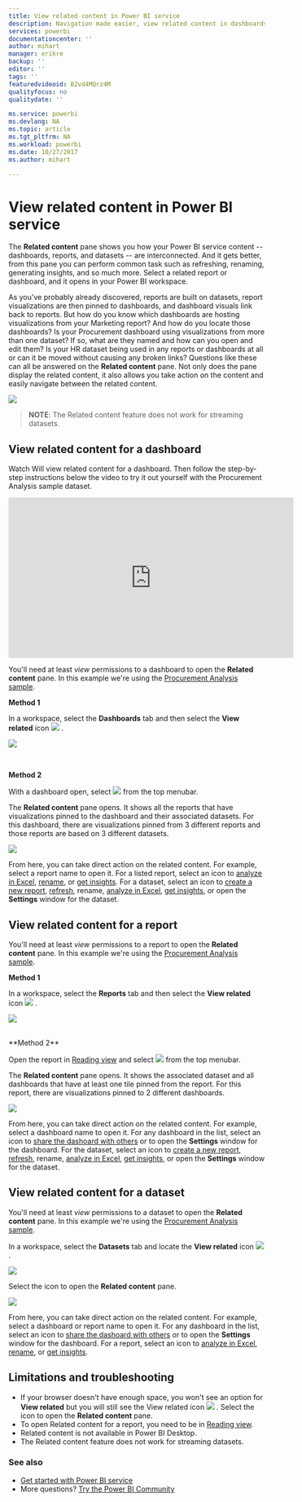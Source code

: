```yaml
---
title: View related content in Power BI service
description: Navigation made easier, view related content in dashboards, reports, and datasets
services: powerbi
documentationcenter: ''
author: mihart
manager: erikre
backup: ''
editor: ''
tags: ''
featuredvideoid: B2vd4MQrz4M
qualityfocus: no
qualitydate: ''

ms.service: powerbi
ms.devlang: NA
ms.topic: article
ms.tgt_pltfrm: NA
ms.workload: powerbi
ms.date: 10/27/2017
ms.author: mihart

---
```

# View related content in Power BI service
The **Related content** pane shows you how your Power BI service content -- dashboards, reports, and datasets -- are interconnected.  And it gets better, from this pane you can perform common task such as refreshing, renaming, generating insights, and so much more. Select a related report or dashboard, and it opens in your Power BI workspace.   

As you've probably already discovered, reports are built on datasets, report visualizations are then pinned to dashboards, and dashboard visuals link back to reports. But how do you know which dashboards are hosting visualizations from your Marketing report? And how do you locate those  dashboards? Is your Procurement dashboard using visualizations from more than one dataset? If so, what are they named and how can you open and edit them? Is your HR dataset being used in any reports or dashboards at all or can it be moved without causing any broken links? Questions like these can all be answered on the **Related content** pane.  Not only does the pane display the related content, it also allows you take action on the content and easily navigate between the related content.

![](media/powerbi-service-related-content/power-bi-view-related-dashboard-new.png)

> **NOTE**: The Related content feature does not work for streaming datasets.
> 
> 

## View related content for a dashboard
Watch Will view related content for a dashboard. Then follow the step-by-step instructions below the video to try it out yourself with the Procurement Analysis sample dataset.

<iframe width="560" height="315" src="https://www.youtube.com/embed/B2vd4MQrz4M#t=3m05s" frameborder="0" allowfullscreen></iframe>


You'll need at least *view* permissions to a dashboard to open the **Related content** pane. In this example we're using the [Procurement Analysis sample](powerbi-sample-procurement-analysis-take-a-tour.md).

**Method 1**

In a workspace, select the **Dashboards** tab and then select the **View related** icon ![](media/powerbi-service-related-content/power-bi-view-related-icon-new.png)  .

![](media/powerbi-service-related-content/power-bi-view-related-dash-newer.png)

<br>

**Method 2**

With a dashboard open, select   ![](media/powerbi-service-related-content/power-bi-view-related-new.png) from the top menubar.

The **Related content** pane opens. It shows all the reports that have visualizations pinned to the dashboard and their associated datasets. For this dashboard, there are visualizations pinned from 3 different reports and those reports are based on 3 different datasets.

![](media/powerbi-service-related-content/power-bi-view-related-dashboard-new.png)

From here, you can take direct action on the related content.  For example, select a report name to open it.  For a listed report, select an icon to [analyze in Excel](service-analyze-in-excel.md), [rename](powerbi-service-rename.md), or [get insights](powerbi-service-auto-insights.md). For a dataset, select an icon to [create a new report](powerbi-service-create-a-new-report.md), [refresh](refresh-data.md), rename, [analyze in Excel](service-analyze-in-excel.md), [get insights](powerbi-service-auto-insights.md), or open the **Settings** window for the dataset.  

## View related content for a report
You'll need at least *view* permissions to a report to open the **Related content** pane. In this example we're using the [Procurement Analysis sample](powerbi-sample-procurement-analysis-take-a-tour.md).

**Method 1**

In a workspace, select the **Reports** tab and then select the **View related** icon ![](media/powerbi-service-related-content/power-bi-view-related-icon-new.png)  .

![](media/powerbi-service-related-content/power-bi-view-related-report-newer.png)

<br>
**Method 2**

Open the report in [Reading view](powerbi-service-interact-with-a-report-in-reading-view.md) and  select   ![](media/powerbi-service-related-content/power-bi-view-related-new.png) from the top menubar.

The **Related content** pane opens. It shows the associated dataset and all dashboards that have at least one tile pinned from the report. For this report, there are visualizations pinned to 2 different dashboards.

![](media/powerbi-service-related-content/power-bi-view-related-report.png)

From here, you can take direct action on the related content.  For example, select a dashboard name to open it.  For any dashboard in the list, select an icon to [share the dashoard with others](service-share-dashboards.md) or to open the **Settings** window for the dashboard. For the dataset, select an icon to [create a new report](powerbi-service-create-a-new-report.md), [refresh](refresh-data.md), rename, [analyze in Excel](service-analyze-in-excel.md), [get insights](powerbi-service-auto-insights.md), or open the **Settings** window for the dataset.  

## View related content for a dataset
You'll need at least *view* permissions to a dataset to open the **Related content** pane. In this example we're using the [Procurement Analysis sample](powerbi-sample-procurement-analysis-take-a-tour.md).

In a workspace, select the **Datasets** tab and locate the **View related** icon ![](media/powerbi-service-related-content/power-bi-view-related-icon-new.png)  .

![](media/powerbi-service-related-content/power-bi-view-related-dataset-newer.png)

Select the icon to open the **Related content** pane.

![](media/powerbi-service-related-content/power-bi-datasets.png)

From here, you can take direct action on the related content.  For example, select a dashboard or report name to open it.  For any dashboard in the list, select an icon to [share the dashoard with others](service-share-dashboards.md) or to open the **Settings** window for the dashboard. For a report, select an icon to [analyze in Excel](service-analyze-in-excel.md), [rename](powerbi-service-rename.md), or [get insights](powerbi-service-auto-insights.md).  

## Limitations and troubleshooting
* If your browser doesn't have enough space, you won't see an option for **View related** but you will still see the View related icon  ![](media/powerbi-service-related-content/power-bi-view-related-icon-new.png)  . Select the icon to open the **Related content** pane.
* To open Related content for a report, you need to be in [Reading view](powerbi-service-interact-with-a-report-in-reading-view.md).
* Related content is not available in Power BI Desktop.
* The Related content feature does not work for streaming datasets.

### See also
* [Get started with Power BI service](powerbi-service-get-started.md)
* More questions? [Try the Power BI Community](http://community.powerbi.com/)

